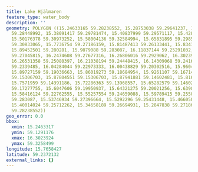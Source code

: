 ```yaml
---
title: Lake Hjälmaren
feature_type: water_body
description: ''
geometry: POLYGON ((15.24633165 59.28238552, 15.28753038 59.29641237, 15.37130113
  59.28448992, 15.38091417 59.29781474, 15.40837999 59.29571117, 15.42897935 59.29360746,
  15.50176378 59.30973252, 15.58004136 59.32584994, 15.65831895 59.2985159, 15.74346299
  59.30833065, 15.7736754 59.27186159, 15.81487413 59.26133441, 15.8341002 59.27607155,
  15.89452501 59.280281, 15.9879088 59.283087, 16.11837144 59.25291032, 16.13759752
  59.27045815, 16.2474608 59.27677316, 16.26806016 59.2929062, 16.30239244 59.290101,
  16.26531358 59.25080397, 16.21038194 59.24448415, 16.14309068 59.24167496, 16.08953233
  59.2339485, 16.04284044 59.22973333, 16.00438829 59.20302516, 15.96044298 59.21075862,
  15.89727159 59.19036663, 15.86019273 59.18684954, 15.9261107 59.16714713, 15.92199083
  59.15306703, 15.87804551 59.15306703, 15.87941881 59.14602481, 15.81624742 59.12911756,
  15.7571959 59.14391186, 15.72286363 59.13968557, 15.65282579 59.14602481, 15.60888048
  59.17277755, 15.6047606 59.19950937, 15.64321275 59.20021256, 15.63909288 59.21849033,
  15.58416124 59.22762555, 15.55257554 59.24659088, 15.59789415 59.25501654, 15.56356187
  59.283087, 15.53746934 59.27396664, 15.5292296 59.25431448, 15.46605821 59.2472931,
  15.40014024 59.25712262, 15.34658189 59.26694931, 15.2847838 59.27186159, 15.24633165
  59.28238552))
geo_error: 0.0
bbox:
  xmin: 15.2463317
  ymin: 59.1291176
  xmax: 16.3023924
  ymax: 59.3258499
longitude: 15.7658427
latitude: 59.2372132
external_links: {}
---
```

